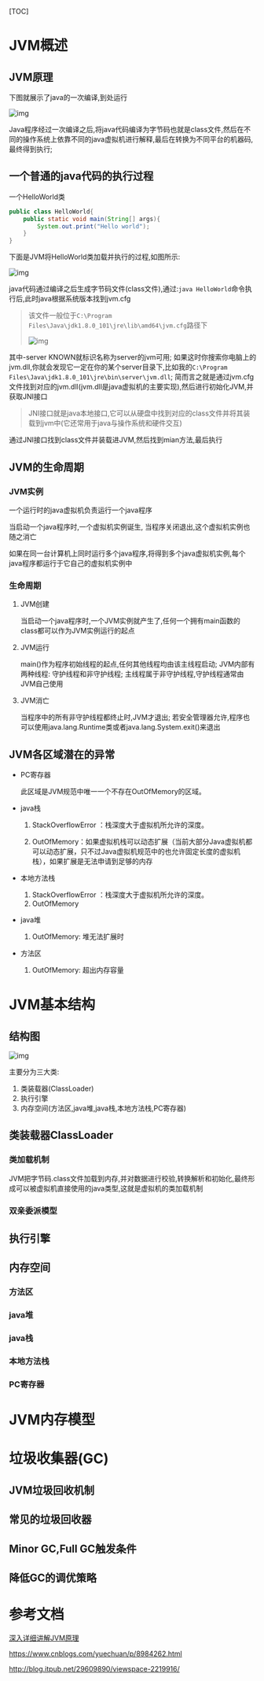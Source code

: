 [TOC]

# JVM概述

## JVM原理

下图就展示了java的一次编译,到处运行

![img](.img/.jvm/352511-20170810232429980-107444580.png)

Java程序经过一次编译之后,将java代码编译为字节码也就是class文件,然后在不同的操作系统上依靠不同的java虚拟机进行解释,最后在转换为不同平台的机器码,最终得到执行;

## 一个普通的java代码的执行过程

一个HelloWorld类

```java
public class HelloWorld{
    public static void main(String[] args){
        System.out.print("Hello world");
    }
}
```

下面是JVM将HelloWorld类加载并执行的过程,如图所示:

![img](.img/.jvm/352511-20170810232431105-2080375000.png)

java代码通过编译之后生成字节码文件(class文件),通过:`java HelloWorld`命令执行后,此时java根据系统版本找到jvm.cfg

> 该文件一般位于`C:\Program Files\Java\jdk1.8.0_101\jre\lib\amd64\jvm.cfg`路径下
>
> ![img](.img/.jvm/352511-20170810232432183-490667295.png)

其中-server KNOWN就标识名称为server的jvm可用; 如果这时你搜索你电脑上的jvm.dll,你就会发现它一定在你的某个server目录下,比如我的`C:\Program Files\Java\jdk1.8.0_101\jre\bin\server\jvm.dll`; 简而言之就是通过jvm.cfg文件找到对应的jvm.dll(jvm.dll是java虚拟机的主要实现),然后进行初始化JVM,并获取JNI接口

> JNI接口就是java本地接口,它可以从硬盘中找到对应的class文件并将其装载到jvm中(它还常用于java与操作系统和硬件交互)

通过JNI接口找到class文件并装载进JVM,然后找到mian方法,最后执行

## JVM的生命周期

### JVM实例

一个运行时的java虚拟机负责运行一个java程序

当启动一个java程序时,一个虚拟机实例诞生, 当程序关闭退出,这个虚拟机实例也随之消亡

如果在同一台计算机上同时运行多个java程序,将得到多个java虚拟机实例,每个java程序都运行于它自己的虚拟机实例中

### 生命周期

1. JVM创建

   当启动一个java程序时,一个JVM实例就产生了,任何一个拥有main函数的class都可以作为JVM实例运行的起点

2. JVM运行

   main()作为程序初始线程的起点,任何其他线程均由该主线程启动; JVM内部有两种线程: 守护线程和非守护线程; 主线程属于非守护线程,守护线程通常由JVM自己使用

3. JVM消亡

   当程序中的所有非守护线程都终止时,JVM才退出; 若安全管理器允许,程序也可以使用java.lang.Runtime类或者java.lang.System.exit()来退出

## JVM各区域潜在的异常

- PC寄存器

  此区域是JVM规范中唯一一个不存在OutOfMemory的区域。

- java栈

  1. StackOverflowError ：栈深度大于虚拟机所允许的深度。

  2. OutOfMemory：如果虚拟机栈可以动态扩展（当前大部分Java虚拟机都可以动态扩展，只不过Java虚拟机规范中的也允许固定长度的虚拟机栈），如果扩展是无法申请到足够的内存

- 本地方法栈
  1. StackOverflowError ：栈深度大于虚拟机所允许的深度。
  2. OutOfMemory

- java堆
  1. OutOfMemory: 堆无法扩展时

- 方法区
  1. OutOfMemory: 超出内存容量

# JVM基本结构

## 结构图

![img](.img/.jvm/352511-20170810232433277-922435213.png)

主要分为三大类:

1. 类装载器(ClassLoader)
2. 执行引擎
3. 内存空间(方法区,java堆,java栈,本地方法栈,PC寄存器)

## 类装载器ClassLoader

### 类加载机制

JVM把字节码.class文件加载到内存,并对数据进行校验,转换解析和初始化,最终形成可以被虚拟机直接使用的java类型,这就是虚拟机的类加载机制

### 双亲委派模型

## 执行引擎

## 内存空间

### 方法区

### java堆

### java栈

### 本地方法栈

### PC寄存器

# JVM内存模型

# 垃圾收集器(GC)

## JVM垃圾回收机制

## 常见的垃圾回收器

## Minor GC,Full GC触发条件

## 降低GC的调优策略

# 参考文档

[深入详细讲解JVM原理](https://blog.csdn.net/know9163/article/details/80574488)

https://www.cnblogs.com/yuechuan/p/8984262.html

http://blog.itpub.net/29609890/viewspace-2219916/